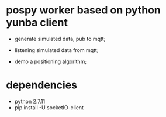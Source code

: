 # pospy worker based on python yunba client

- generate simulated data, pub to mqtt;

- listening simulated data from mqtt;

- demo a positioning algorithm;

# dependencies

- python 2.7.11
- pip install -U socketIO-client

